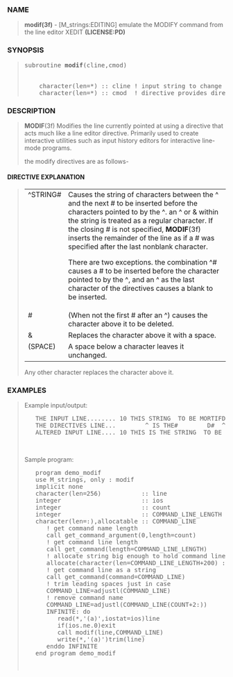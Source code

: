 <?
<body>
  <a name="top"></a>
  <div id="Container">
    <div id="Content">
      <div class="c100">
      </div><a name="0"></a>
      <h3><a name="0">NAME</a></h3>
      <blockquote>
        <b>modif(3f)</b> - [M_strings:EDITING] emulate the MODIFY command from the line editor XEDIT <b>(LICENSE:PD)</b>
      </blockquote><a name="contents"></a>
      <h3><a name="6">SYNOPSIS</a></h3>
      <blockquote>
        <pre>
subroutine <b>modif</b>(cline,cmod)
<br />
    character(len=*) :: cline ! input string to change
    character(len=*) :: cmod  ! directive provides directions on changing string
</pre>
      </blockquote><a name="2"></a>
      <h3><a name="2">DESCRIPTION</a></h3>
      <blockquote>
        <p><b>MODIF</b>(3f) Modifies the line currently pointed at using a directive that acts much like a line editor directive. Primarily used to create
        interactive utilities such as input history editors for interactive line-mode programs.</p>
        <p>the modify directives are as follows-</p>
      </blockquote><a name=""></a>
      <h4><a name="">    DIRECTIVE EXPLANATION</a></h4>
      <blockquote>
        <table cellpadding="3">
          <tr valign="top">
            <td class="c101" colspan="1">^STRING#</td>
            <td>
              Causes the string of characters between the ^ and the next # to be inserted before the characters pointed to by the ^. an ^ or &amp; within
              the string is treated as a regular character. If the closing # is not specified, <b>MODIF</b>(3f) inserts the remainder of the line as if a #
              was specified after the last nonblank character.
              <p>There are two exceptions. the combination ^# causes a # to be inserted before the character pointed to by the ^, and an ^ as the last
              character of the directives causes a blank to be inserted.</p>
            </td>
          </tr>
          <tr valign="top">
            <td class="c101" width="6%" nowrap="nowrap">#</td>
            <td valign="bottom">(When not the first # after an ^) causes the character above it to be deleted.</td>
          </tr>
          <tr valign="top">
            <td class="c101" width="6%" nowrap="nowrap">&amp;</td>
            <td valign="bottom">Replaces the character above it with a space.</td>
          </tr>
          <tr valign="top">
            <td class="c101" width="6%" nowrap="nowrap">(SPACE)</td>
            <td valign="bottom">A space below a character leaves it unchanged.</td>
          </tr>
        </table>Any other character replaces the character above it.
      </blockquote><a name="3"></a>
      <h3><a name="3">EXAMPLES</a></h3>
      <blockquote>
        Example input/output:
        <pre>
   THE INPUT LINE........ 10 THIS STRING  TO BE MORTIFD
   THE DIRECTIVES LINE...        ^ IS THE#        D#  ^IE
   ALTERED INPUT LINE.... 10 THIS IS THE STRING  TO BE MODIFIED
<br />
</pre>Sample program:
        <pre>
   program demo_modif
   use M_strings, only : modif
   implicit none
   character(len=256)           :: line
   integer                      :: ios
   integer                      :: count
   integer                      :: COMMAND_LINE_LENGTH
   character(len=:),allocatable :: COMMAND_LINE
      ! get command name length
      call get_command_argument(0,length=count)
      ! get command line length
      call get_command(length=COMMAND_LINE_LENGTH)
      ! allocate string big enough to hold command line
      allocate(character(len=COMMAND_LINE_LENGTH+200) :: COMMAND_LINE)
      ! get command line as a string
      call get_command(command=COMMAND_LINE)
      ! trim leading spaces just in case
      COMMAND_LINE=adjustl(COMMAND_LINE)
      ! remove command name
      COMMAND_LINE=adjustl(COMMAND_LINE(COUNT+2:))
      INFINITE: do
         read(*,'(a)',iostat=ios)line
         if(ios.ne.0)exit
         call modif(line,COMMAND_LINE)
         write(*,'(a)')trim(line)
      enddo INFINITE
   end program demo_modif
<br />
</pre>
      </blockquote><a name="4"></a>
    </div>
  </div>
</body>
